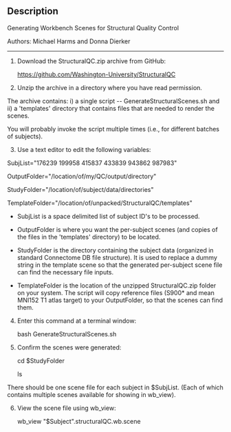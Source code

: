 ## Description

Generating Workbench Scenes for Structural Quality Control

Authors: Michael Harms and Donna Dierker

---------

1. Download the StructuralQC.zip archive from GitHub:

	https://github.com/Washington-University/StructuralQC

2. Unzip the archive in a directory where you have read permission.

The archive contains:
i) a single script -- GenerateStructuralScenes.sh and
ii) a 'templates' directory that contains files that are needed to
render the scenes.

You will probably invoke the script multiple times
(i.e., for different batches of subjects).

3. Use a text editor to edit the following variables:

SubjList="176239 199958 415837 433839 943862 987983"

OutputFolder="/location/of/my/QC/output/directory"

StudyFolder="/location/of/subject/data/directories"

TemplateFolder="/location/of/unpacked/StructuralQC/templates"

* SubjList is a space delimited list of subject ID's to be processed.

* OutputFolder is where you want the per-subject scenes (and copies of the
  files in the 'templates' directory) to be located.

* StudyFolder is the directory containing the subject data (organized in
  standard Connectome DB file structure).  It is used to replace a dummy
  string in the template scene so that the generated per-subject scene
  file can find the necessary file inputs.

* TemplateFolder is the location of the unzipped StructuralQC.zip
  folder on your system.  The script will copy reference files (S900* and
  mean MNI152 T1 atlas target) to your OutputFolder, so that the scenes can
  find them.

4. Enter this command at a terminal window:

	bash GenerateStructuralScenes.sh

5. Confirm the scenes were generated:

	cd $StudyFolder
	
	ls

There should be one scene file for each subject in $SubjList.
(Each of which contains multiple scenes available for showing in wb_view).

6. View the scene file using wb_view:

	wb_view "$Subject".structuralQC.wb.scene
	
